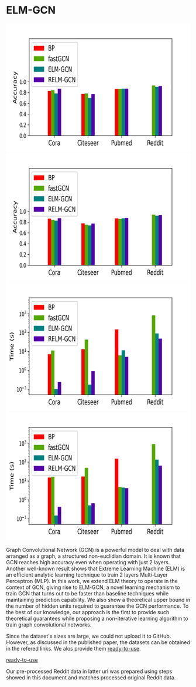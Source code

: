 # ELM-GCN

<p align="center">
<img src="Files/acc_Inductive.png" height=350>
<img src="Files/acc_Transductive.png" height=350>
<img src="Files/time_Inductive.png" height=350>
<img src="Files/time_Transductive.png" height=350>
</p>

Graph Convolutional Network (GCN) is a powerful model to deal with data arranged as a graph, a structured non-euclidian domain. It is known that GCN reaches high accuracy even when operating with just 2 layers. Another well-known result shows that Extreme Learning Machine (ELM) is an efficient analytic learning technique to train 2 layers Multi-Layer Perceptron (MLP). In this work, we extend ELM theory to operate in the context of GCN, giving rise to ELM-GCN, a novel learning mechanism to train GCN that turns out to be faster than baseline techniques while maintaining prediction capability. We also show a theoretical upper bound in the number of hidden units required to guarantee the GCN performance. To the best of our knowledge, our approach is the first to provide such theoretical guarantees while proposing a non-iterative learning algorithm to train graph convolutional networks.

Since the dataset's sizes are large, we could not upload it to GitHub. However, as discussed in the published paper, the datasets can be obtained in the refered links. We alos provide them [ready-to-use]([https://ceb.nlm.nih.gov/repositories/malaria-datasets/]()).

[ready-to-use](https://drive.google.com/drive/u/9/folders/1OiYjogJyrThXgkoleuzRVZ_C5ZtPNTg3)

Our pre-processed Reddit data in latter url was prepared using steps showed in this document and matches processed original Reddit data.
